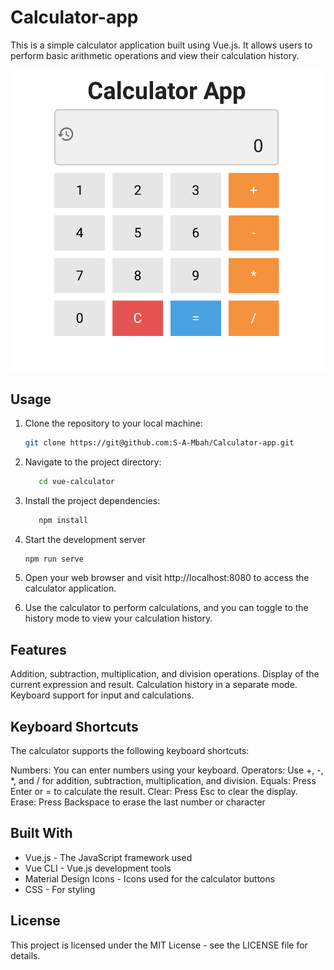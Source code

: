 # Calculator-app
This is a simple calculator application built using Vue.js. It allows users to perform basic arithmetic operations and view their calculation history.

![Calculator Screenshot](/screenshot.png)

## Usage

1. Clone the repository to your local machine:

   ```bash
   git clone https://git@github.com:S-A-Mbah/Calculator-app.git
   
2. Navigate to the project directory:
   ```bash
      cd vue-calculator
3. Install the project dependencies:
   ```bash
      npm install 
4. Start the development server
   ```bash
   npm run serve
5. Open your web browser and visit http://localhost:8080 to access the calculator application.
6. Use the calculator to perform calculations, and you can toggle to the history mode to view your calculation history.

## Features

Addition, subtraction, multiplication, and division operations.
Display of the current expression and result.
Calculation history in a separate mode.
Keyboard support for input and calculations.

## Keyboard Shortcuts

The calculator supports the following keyboard shortcuts:

Numbers: You can enter numbers using your keyboard.
Operators: Use +, -, *, and / for addition, subtraction, multiplication, and division.
Equals: Press Enter or = to calculate the result.
Clear: Press Esc to clear the display.
Erase: Press Backspace to erase the last number or character

## Built With

- Vue.js - The JavaScript framework used
- Vue CLI - Vue.js development tools
- Material Design Icons - Icons used for the calculator buttons
- CSS - For styling

## License

This project is licensed under the MIT License - see the LICENSE file for details.



